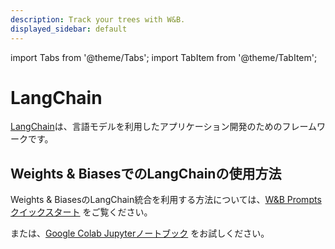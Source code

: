 ```yaml
---
description: Track your trees with W&B.
displayed_sidebar: default
---
```

import Tabs from '@theme/Tabs';
import TabItem from '@theme/TabItem';

# LangChain

[LangChain](https://python.langchain.com/)は、言語モデルを利用したアプリケーション開発のためのフレームワークです。

## Weights & BiasesでのLangChainの使用方法

Weights & BiasesのLangChain統合を利用する方法については、[W&B Prompts クイックスタート](../prompts/quickstart.md) をご覧ください。

または、[Google Colab Jupyterノートブック](http://wandb.me/prompts-quickstart) をお試しください。